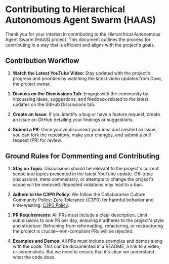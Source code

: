 # Contributing to Hierarchical Autonomous Agent Swarm (HAAS)

Thank you for your interest in contributing to the Hierarchical Autonomous Agent Swarm (HAAS) project. This document outlines the process for contributing in a way that is efficient and aligns with the project's goals.

## Contribution Workflow

1. **Watch the Latest YouTube Video**: Stay updated with the project's progress and priorities by watching the latest video updates from Dave, the project owner.

2. **Discuss on the Discussions Tab**: Engage with the community by discussing ideas, suggestions, and feedback related to the latest updates on the GitHub Discussions tab.

3. **Create an Issue**: If you identify a bug or have a feature request, create an issue on GitHub detailing your findings or suggestions.

4. **Submit a PR**: Once you've discussed your idea and created an issue, you can fork the repository, make your changes, and submit a pull request (PR) for review.

## Ground Rules for Commenting and Contributing

1. **Stay on Topic**: Discussions should be relevant to the project's current scope and topics presented in the latest YouTube update. Off-topic discussions, meta commentary, or attempts to change the project's scope will be removed. Repeated violations may lead to a ban.

2. **Adhere to the C3P0 Policy**: We follow the Collaborative Culture Community Policy: Zero Tolerance (C3P0) for harmful behavior and time-wasting. [C3P0 Policy](https://github.com/daveshap/C3P0).

3. **PR Requirements**: All PRs must include a clear description. Limit submissions to one PR per day, ensuring it adheres to the project's style and structure. Refraining from reformatting, refactoring, or restructuring the project is crucial—non-compliant PRs will be rejected.

4. **Examples and Demos**: All PRs must include examples and demos along with the code. This can be documented in a README, a link to a video, or screenshots. But we need to ensure that it's clear we understand what the code does. 
